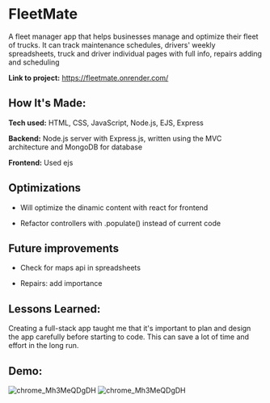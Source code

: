 # FleetMate

A fleet manager app that helps businesses manage and optimize their fleet of trucks. It can track maintenance schedules, drivers' weekly spreadsheets, truck and driver individual pages with full info, repairs adding and scheduling

**Link to project:** https://fleetmate.onrender.com/

<!-- ![alt tag](http://placecorgi.com/1200/650) -->

## How It's Made:

**Tech used:** HTML, CSS, JavaScript, Node.js, EJS, Express

**Backend:** Node.js server with Express.js, written using the MVC architecture and MongoDB for database

**Frontend:** Used ejs

## Optimizations

- Will optimize the dinamic content with react for frontend

- Refactor controllers with .populate() instead of current code

## Future improvements

- Check for maps api in spreadsheets

- Repairs: add importance

## Lessons Learned:

Creating a full-stack app taught me that it's important to plan and design the app carefully before starting to code. This can save a lot of time and effort in the long run.

## Demo:

![chrome_Mh3MeQDgDH](https://user-images.githubusercontent.com/96948675/212838890-d8fdf6ad-7e47-468e-a769-2b4085fddffa.gif)
![chrome_Mh3MeQDgDH](https://i.imgur.com/HaWIwpZ.gif)


<!-- ## Examples:

Take a look at these couple examples that I have in my own portfolio: -->

<!-- **Palettable:** https://github.com/alecortega/palettable

**Twitter Battle:** https://github.com/alecortega/twitter-battle

**Patch Panel:** https://github.com/alecortega/patch-panel -->
